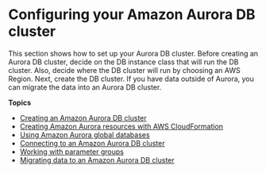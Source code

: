 # Configuring your Amazon Aurora DB cluster<a name="CHAP_AuroraSettingUp"></a>

This section shows how to set up your Aurora DB cluster\. Before creating an Aurora DB cluster, decide on the DB instance class that will run the DB cluster\. Also, decide where the DB cluster will run by choosing an AWS Region\. Next, create the DB cluster\. If you have data outside of Aurora, you can migrate the data into an Aurora DB cluster\.

**Topics**
+ [Creating an Amazon Aurora DB cluster](Aurora.CreateInstance.md)
+ [Creating Amazon Aurora resources with AWS CloudFormation](creating-resources-with-cloudformation.md)
+ [Using Amazon Aurora global databases](aurora-global-database.md)
+ [Connecting to an Amazon Aurora DB cluster](Aurora.Connecting.md)
+ [Working with parameter groups](USER_WorkingWithParamGroups.md)
+ [Migrating data to an Amazon Aurora DB cluster](Aurora.Migrate.md)